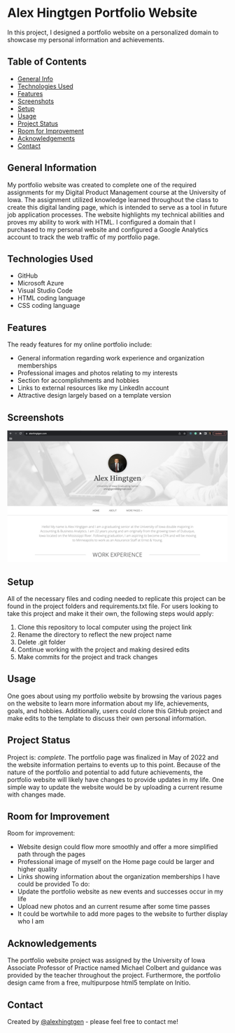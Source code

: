 # Alex Hingtgen Portfolio Website
In this project, I designed a portfolio website on a personalized domain to showcase my personal information and achievements.

## Table of Contents
* [General Info](#general-information)
* [Technologies Used](#technologies-used)
* [Features](#features)
* [Screenshots](#screenshots)
* [Setup](#setup)
* [Usage](#usage)
* [Project Status](#project-status)
* [Room for Improvement](#room-for-improvement)
* [Acknowledgements](#acknowledgements)
* [Contact](#contact)

## General Information
My portfolio website was created to complete one of the required assignments for my Digital Product Management course at the University of Iowa. The assignment utilized knowledge learned throughout the class to create this digital landing page, which is intended to serve as a tool in future job application processes. The website highlights my technical abilities and proves my ability to work with HTML. I configured a domain that I purchased to my personal website and configured a Google Analytics account to track the web traffic of my portfolio page.

## Technologies Used
- GitHub
- Microsoft Azure
- Visual Studio Code
- HTML coding language
- CSS coding language

## Features
The ready features for my online portfolio include:
- General information regarding work experience and organization memberships
- Professional images and photos relating to my interests
- Section for accomplishments and hobbies
- Links to external resources like my LinkedIn account
- Attractive design largely based on a template version

## Screenshots
![Portfolio Website Screenshot](https://github.com/alexhingtgen/Hingtgen-Portfolio/blob/main/assets/images/Portfolio%20Website%20Screenshot.png)

## Setup
All of the necessary files and coding needed to replicate this project can be found in the project folders and requirements.txt file. For users looking to take this project and make it their own, the following steps would apply:
1. Clone this repository to local computer using the project link
2. Rename the directory to reflect the new project name
3. Delete .git folder
4. Continue working with the project and making desired edits
5. Make commits for the project and track changes

## Usage
One goes about using my portfolio website by browsing the various pages on the website to learn more information about my life, achievements, goals, and hobbies. Additionally, users could clone this GitHub project and make edits to the template to discuss their own personal information.

## Project Status
Project is: _complete_. The portfolio page was finalized in May of 2022 and the website information pertains to events up to this point. Because of the nature of the portfolio and potential to add future achievements, the portfolio website will likely have changes to provide updates in my life. One simple way to update the website would be by uploading a current resume with changes made.

## Room for Improvement
Room for improvement:
- Website design could flow more smoothly and offer a more simplified path through the pages
- Professional image of myself on the Home page could be larger and higher quality
- Links showing information about the organization memberships I have could be provided
To do:
- Update the portfolio website as new events and successes occur in my life
- Upload new photos and an current resume after some time passes
- It could be wortwhile to add more pages to the website to further display who I am

## Acknowledgements
The portfolio website project was assigned by the University of Iowa Associate Professor of Practice named Michael Colbert and guidance was provided by the teacher throughout the project. Furthermore, the portfolio design came from a free, multipurpose html5 template on Initio.

## Contact
Created by [@alexhingtgen](https://github.com/alexhingtgen) - please feel free to contact me!
